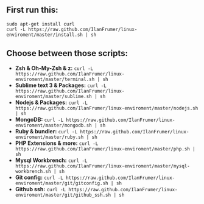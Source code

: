 ## First run this:

```shell
sudo apt-get install curl
curl -L https://raw.github.com/IlanFrumer/linux-enviroment/master/install.sh | sh
```
## Choose between those scripts:

- **Zsh & Oh-My-Zsh & z:** `curl -L https://raw.github.com/IlanFrumer/linux-enviroment/master/terminal.sh | sh`
- **Sublime text 3 & Packages:** `curl -L https://raw.github.com/IlanFrumer/linux-enviroment/master/sublime.sh | sh`
- **Nodejs & Packages:** `curl -L https://raw.github.com/IlanFrumer/linux-enviroment/master/nodejs.sh | sh`
- **MongoDB:** `curl -L https://raw.github.com/IlanFrumer/linux-enviroment/master/mongodb.sh | sh`
- **Ruby & bundler:** `curl -L https://raw.github.com/IlanFrumer/linux-enviroment/master/ruby.sh | sh`
- **PHP Extensions & more:** `curl -L https://raw.github.com/IlanFrumer/linux-enviroment/master/php.sh | sh`
- **Mysql Workbrench:** `curl -L https://raw.github.com/IlanFrumer/linux-enviroment/master/mysql-workbrench.sh | sh`
- **Git config:** `curl -L https://raw.github.com/IlanFrumer/linux-enviroment/master/git/gitconfig.sh | sh`
- **Github ssh:** `curl -L https://raw.github.com/IlanFrumer/linux-enviroment/master/git/github_ssh.sh | sh`
